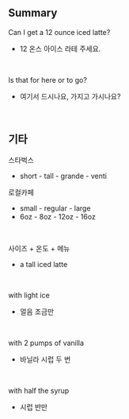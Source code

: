 ## Summary

Can I get a 12 ounce iced latte?
- 12 온스 아이스 라테 주세요.

<br>

Is that for here or to go?
- 여기서 드시나요, 가지고 가시나요?

<br>

## 기타

스타벅스
- short - tall - grande - venti

로컬카페
- small - regular - large
- 6oz - 8oz - 12oz - 16oz

<br>

사이즈 + 온도 + 메뉴
- a tall iced latte

<br>

with light ice
- 얼음 조금만

<br>

with 2 pumps of vanilla
- 바닐라 시럽 두 번

<br>

with half the syrup
- 시럽 반만
